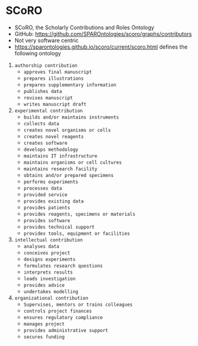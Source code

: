 # SCoRO

- SCoRO, the Scholarly Contributions and Roles Ontology
- GitHub: https://github.com/SPAROntologies/scoro/graphs/contributors
- Not very software centric
- https://sparontologies.github.io/scoro/current/scoro.html defines the following ontology


1. `authorship contribution`
    - `approves final manuscript`
    - `prepares illustrations`
    - `prepares supplementary information`
    - `publishes data`
    - `revises manuscript`
    - `writes manuscript draft`
1. `experimental contribution`
    - `builds and/or maintains instruments`
    - `collects data`
    - `creates novel organisms or cells`
    - `creates novel reagents`
    - `creates software`
    - `develops methodology`
    - `maintains IT infrastructure`
    - `maintains organisms or cell cultures`
    - `maintains research facility`
    - `obtains and/or prepared specimens`
    - `performs experiments`
    - `processes data`
    - `provided service`
    - `provides existing data`
    - `provides patients`
    - `provides reagents, specimens or materials`
    - `provides software`
    - `provides technical support`
    - `provides tools, equipment or facilities`
1. `intellectual contribution`
    - `analyses data`
    - `conceives project`
    - `designs experiments`
    - `formulates research questions`
    - `interprets results`
    - `leads investigation`
    - `provides advice`
    - `undertakes modelling`
1. `organizational contribution`
    - `Supervises, mentors or trains colleagues`
    - `controls project finances`
    - `ensures regulatory compliance`
    - `manages project`
    - `provides administrative support`
    - `secures funding`
